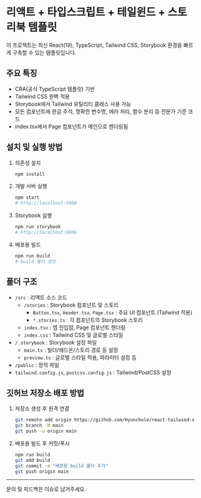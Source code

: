 # 리액트 + 타입스크립트 + 테일윈드 + 스토리북 템플릿

이 프로젝트는 최신 React(19), TypeScript, Tailwind CSS, Storybook 환경을 빠르게 구축할 수 있는 템플릿입니다.

## 주요 특징
- CRA(공식 TypeScript 템플릿) 기반
- Tailwind CSS 완벽 적용
- Storybook에서 Tailwind 유틸리티 클래스 사용 가능
- 모든 컴포넌트에 한글 주석, 명확한 변수명, 에러 처리, 함수 분리 등 전문가 기준 코드
- index.tsx에서 Page 컴포넌트가 메인으로 렌더링됨

## 설치 및 실행 방법
1. 의존성 설치
   ```bash
   npm install
   ```
2. 개발 서버 실행
   ```bash
   npm start
   # http://localhost:3000
   ```
3. Storybook 실행
   ```bash
   npm run storybook
   # http://localhost:6006
   ```
4. 배포용 빌드
   ```bash
   npm run build
   # build 폴더 생성
   ```

## 폴더 구조
- `/src` : 리액트 소스 코드
  - `/stories` : Storybook 컴포넌트 및 스토리
    - `Button.tsx`, `Header.tsx`, `Page.tsx` : 주요 UI 컴포넌트 (Tailwind 적용)
    - `*.stories.ts` : 각 컴포넌트의 Storybook 스토리
  - `index.tsx` : 앱 진입점, Page 컴포넌트 렌더링
  - `index.css` : Tailwind CSS 및 글로벌 스타일
- `/.storybook` : Storybook 설정 파일
  - `main.ts` : 빌더/애드온/스토리 경로 등 설정
  - `preview.ts` : 글로벌 스타일 적용, 파라미터 설정 등
- `/public` : 정적 파일
- `tailwind.config.js`, `postcss.config.js` : Tailwind/PostCSS 설정

## 깃허브 저장소 배포 방법
1. 저장소 생성 후 원격 연결
   ```bash
   git remote add origin https://github.com/Hyunchule/react-tailwind-storybook.git
   git branch -M main
   git push -u origin main
   ```
2. 배포용 빌드 후 커밋/푸시
   ```bash
   npm run build
   git add build
   git commit -m "배포용 build 폴더 추가"
   git push origin main
   ```

---

문의 및 피드백은 이슈로 남겨주세요.

